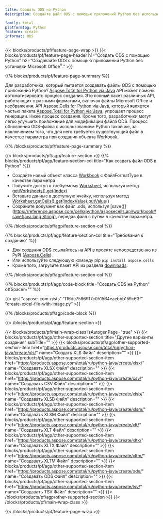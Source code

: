 ```yaml
---
title: Создать ODS на Python
description: Создайте файл ODS с помощью приложений Python без использования Microsoft Office. 

family: total
platformtag: Python
feature: create
informat: ODS
---
```

{{< blocks/products/pf/feature-page-wrap >}}
{{< blocks/products/pf/feature-page-header h1="Создать ODS с помощью Python" h2="Создавайте ODS с помощью приложений Python без установки Microsoft Office<sup>&reg;</sup>." >}}

{{% blocks/products/pf/feature-page-summary %}}

Для разработчика, который пытается создавать файлы ODS с помощью приложения Python? [Aspose.Total for Python via Java](https://products.aspose.com/total/python-java/) API может помочь автоматизировать процесс создания. Это полный пакет различных API, работающих с разными форматами, включая файлы Microsoft Office и изображения. API [Aspose.Cells for Python via Java](https://products.aspose.com/cells/python-java/), который является частью пакета [Aspose.Total for Python via Java](https://products.aspose.com/total/python-java/), упрощает процесс генерации. Ниже процесс создания. Кроме того, разработчики могут легко улучшить приложение для модификации файла ODS. Процесс обновления ODS-файла с использованием Python такой же, за исключением того, что для него требуется существующий файл в качестве параметра при создании объекта Workbook.

{{% /blocks/products/pf/feature-page-summary %}}

{{< blocks/products/pf/agp/feature-section >}}
{{% blocks/products/pf/agp/feature-section-col title="Как создать файл ODS в Python" %}}

- Создайте новый объект класса [Workbook](https://reference.aspose.com/cells/python/asposecells.api/Workbook) с ФайлFormatType в качестве параметра
- Получите доступ к требуемому [Worksheet](https://reference.aspose.com/cells/python/asposecells.api/Worksheet), используя метод [getWorksheets().get(index)](https://reference.aspose.com/cells/python/asposecells.api/workbook#Worksheets)
- Вставьте данные в доступную ячейку, используя метод [Worksheet.getCells().get(indexValue).putValue()](https://reference.aspose.com/cells/python/asposecells.api/worksheet#Cells)
- Сохраните документ как файл .ods, используя [save()](https://reference.aspose.com/cells/python/asposecells.api/workbook#save(java.lang.String), передав файл с путем в качестве параметра.

{{% /blocks/products/pf/agp/feature-section-col %}}

{{% blocks/products/pf/agp/feature-section-col title="Требования к созданию" %}}

- Для создания ODS ссылайтесь на API в проекте непосредственно из PyPI ([Aspose.Cells](https://pypi.org/project/aspose-cells/)).
- Или используйте следующую команду pip ```pip install aspose.cells``` 
- Кроме того, загрузите пакет API из раздела [downloads](https://releases.aspose.comcells/python-java). 

{{% /blocks/products/pf/agp/feature-section-col %}}

{{% blocks/products/pf/agp/code-block title="Создать ODS на Python" offSpacer="" %}}

{{< gist "aspose-com-gists" "f16dc7586917c051564eaebbb159c63f" "create-excel-file-with-image.py" >}}

{{% /blocks/products/pf/agp/code-block %}}

{{< /blocks/products/pf/agp/feature-section >}}

{{< blocks/products/pf/main-wrap-class isAutogenPage="true" >}}
{{< blocks/products/pf/agp/other-supported-section title="Другие варианты создания" subTitle="" >}}
{{< blocks/products/pf/agp/other-supported-section-item href="https://products.aspose.com/total/ru/python-java/create/xls/" name="Создать XLS Файл" description="" >}}
{{< blocks/products/pf/agp/other-supported-section-item href="https://products.aspose.com/total/ru/python-java/create/xlsx/" name="Создавать XLSX Файл" description="" >}}
{{< blocks/products/pf/agp/other-supported-section-item href="https://products.aspose.com/total/ru/python-java/create/csv/" name="Создавать CSV Файл" description="" >}}
{{< blocks/products/pf/agp/other-supported-section-item href="https://products.aspose.com/total/ru/python-java/create/xlsb/" name="Создавать XLSB Файл" description="" >}}
{{< blocks/products/pf/agp/other-supported-section-item href="https://products.aspose.com/total/ru/python-java/create/xlsm/" name="Создавать XLSM Файл" description="" >}}
{{< blocks/products/pf/agp/other-supported-section-item href="https://products.aspose.com/total/ru/python-java/create/xlt/" name="Создавать XLT Файл" description="" >}}
{{< blocks/products/pf/agp/other-supported-section-item href="https://products.aspose.com/total/ru/python-java/create/xltx/" name="Создавать XLTX Файл" description="" >}}
{{< blocks/products/pf/agp/other-supported-section-item href="https://products.aspose.com/total/ru/python-java/create/xltm/" name="Создавать XLTM Файл" description="" >}}
{{< blocks/products/pf/agp/other-supported-section-item href="https://products.aspose.com/total/ru/python-java/create/ods/" name="Создавать ODS Файл" description="" >}}
{{< blocks/products/pf/agp/other-supported-section-item href="https://products.aspose.com/total/ru/python-java/create/tsv/" name="Создавать TSV Файл" description="" >}}
{{< /blocks/products/pf/agp/other-supported-section >}}
{{< /blocks/products/pf/main-wrap-class >}}

{{< /blocks/products/pf/feature-page-wrap >}}